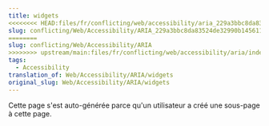 ```yaml
---
title: widgets
<<<<<<<< HEAD:files/fr/conflicting/web/accessibility/aria_229a3bbc8da83524de32990b14561155/index.md
slug: conflicting/Web/Accessibility/ARIA_229a3bbc8da83524de32990b14561155
========
slug: conflicting/Web/Accessibility/ARIA
>>>>>>>> upstream/main:files/fr/conflicting/web/accessibility/aria/index.md
tags:
  - Accessibility
translation_of: Web/Accessibility/ARIA/widgets
original_slug: Web/Accessibility/ARIA/widgets
---
```

Cette page s'est auto-générée parce qu'un utilisateur a créé une sous-page à cette page.
